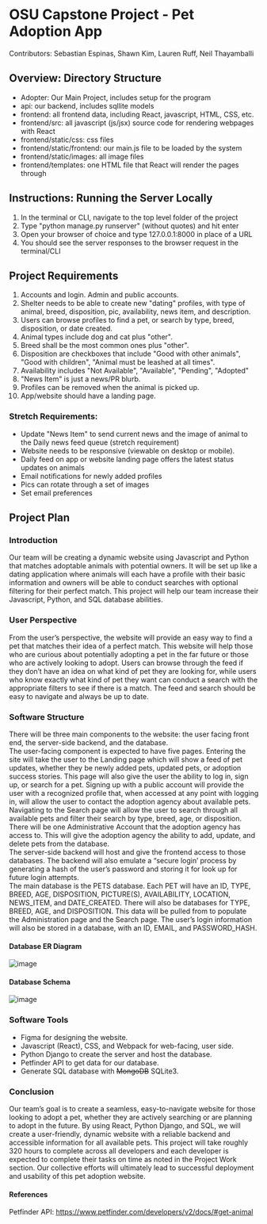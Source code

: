 # OSU Capstone Project - Pet Adoption App
Contributors: Sebastian Espinas, Shawn Kim, Lauren Ruff, Neil Thayamballi

## Overview: Directory Structure
- Adopter: Our Main Project, includes setup for the program
- api: our backend, includes sqllite models
- frontend: all frontend data, including React, javascript, HTML, CSS, etc.
- frontend/src: all javascript (js/jsx) source code for rendering webpages with React
- frontend/static/css: css files
- frontend/static/frontend: our main.js file to be loaded by the system
- frontend/static/images: all image files
- frontend/templates: one HTML file that React will render the pages through

## Instructions: Running the Server Locally
1. In the terminal or CLI, navigate to the top level folder of the project
2. Type "python manage.py runserver" (without quotes) and hit enter
3. Open your browser of choice and type 127.0.0.1:8000 in place of a URL
4. You should see the server responses to the browser request in the terminal/CLI

## Project Requirements
1. Accounts and login. Admin and public accounts.
2. Shelter needs to be able to create new "dating" profiles, with type of animal, breed, disposition, pic, availability, news item, and description.
3. Users can browse profiles to find a pet, or search by type, breed, disposition, or date created.
4. Animal types include dog and cat plus "other".
5. Breed shall be the most common ones plus "other".
6. Disposition are checkboxes that include "Good with other animals", "Good with children", "Animal must be leashed at all times".
7. Availability includes "Not Available", "Available", "Pending", "Adopted"
8. "News Item" is just a news/PR blurb.
9. Profiles can be removed when the animal is picked up.
10. App/website should have a landing page.

### Stretch Requirements:
- Update "News Item" to send current news and the image of animal to the Daily news feed queue (stretch requirement)
- Website needs to be responsive (viewable on desktop or mobile).
- Daily feed on app or website landing page offers the latest status updates on animals
- Email notifications for newly added profiles
- Pics can rotate through a set of images
- Set email preferences

## Project Plan
### Introduction
Our team will be creating a dynamic website using Javascript and Python that matches adoptable animals with potential owners. It will be set up like a dating application where animals  will each have a profile with their basic information and owners will be able to conduct searches with optional filtering for their perfect match. This project will help our team increase their Javascript, Python, and SQL database abilities.  

### User Perspective
From the user’s perspective, the website will provide an easy way to find a pet that matches their idea of a perfect match. This website will help those who are curious about potentially adopting a pet in the far future or those who are actively looking to adopt. Users can browse through the feed if they don’t have an idea on what kind of pet they are looking for, while users who know exactly what kind of pet they want can conduct a search with the appropriate filters to see if there is a match. The feed and search should be easy to navigate and always be up to date.  

### Software Structure
There will be three main components to the website: the user facing front end, the server-side backend, and the database.  
The user-facing component is expected to have five pages. Entering the site will take the user to the Landing page which will show a feed of pet updates, whether they be newly added pets, updated pets, or adoption success stories. This page will also give the user the ability to log in, sign up, or search for a pet. Signing up with a public account will provide the user with a recognized profile that, when accessed at any point with logging in, will allow the user to contact the adoption agency about available pets. Navigating to the Search page will allow the user to search through all available pets and filter their search by type, breed, age, or disposition. There will be one Administrative Account that the adoption agency has access to. This will give the adoption agency the ability to add, update, and delete pets from the database.   
The server-side backend will host and give the frontend access to those databases. The backend will also emulate a “secure login’ process by generating a hash of the user’s password and storing it for look up for future login attempts.  
The main database is the PETS database. Each PET will have an ID, TYPE, BREED, AGE, DISPOSITION, PICTURE(S), AVAILABILITY, LOCATION, NEWS_ITEM, and DATE_CREATED. There will also be databases for TYPE, BREED, AGE, and DISPOSITION. This data will be pulled from to populate the Administration page and the Search page. The user’s login information will also be stored in a database, with an ID, EMAIL, and PASSWORD_HASH. 

#### Database ER Diagram
![image](https://user-images.githubusercontent.com/48524322/197360149-1ec3bca1-6d79-42ff-ad0c-9584a0e34a15.png)

#### Database Schema
![image](https://user-images.githubusercontent.com/48524322/197360031-bcb0984b-f089-405b-b2f2-7a947611d594.png)

### Software Tools
- Figma for designing the website.
- Javascript (React), CSS, and Webpack for web-facing, user side.
- Python Django to create the server and host the database.
- Petfinder API to get data for our database.
- Generate SQL database with  ~~MongoDB~~  SQLite3.

### Conclusion
Our team’s goal is to create a seamless, easy-to-navigate website for those looking to adopt a pet, whether they are actively searching or are planning to adopt in the future. By using React, Python Django, and SQL, we will create a user-friendly, dynamic website with a reliable backend and accessible information for all available pets. This project will take roughly 320 hours to complete across all developers and each developer is expected to complete their tasks on time as noted in the Project Work section. Our collective efforts will ultimately lead to successful deployment and usability of this pet adoption website.    

#### References
Petfinder API: https://www.petfinder.com/developers/v2/docs/#get-animal   

